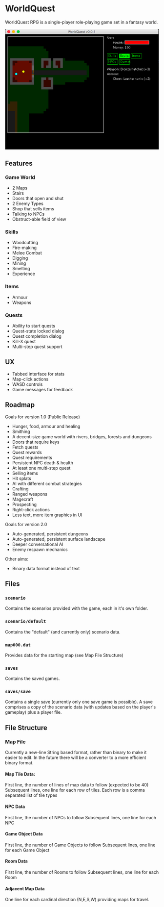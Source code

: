 # WorldQuest

WorldQuest RPG is a single-player role-playing game set in a fantasy world.

![Screenshot](screenshot1.png "Screenshot")

## Features

### Game World

* 2 Maps
* Stairs
* Doors that open and shut
* 2 Enemy Types
* Shop that sells items
* Talking to NPCs
* Obstruct-able field of view

### Skills

* Woodcutting
* Fire-making
* Melee Combat
* Digging
* Mining
* Smelting
* Experience

### Items

* Armour
* Weapons

### Quests

* Ability to start quests
* Quest-state locked dialog
* Quest completion dialog
* Kill-X quest
* Multi-step quest support

## UX

* Tabbed interface for stats
* Map-click actions
* WASD controls
* Game messages for feedback

## Roadmap

Goals for version 1.0 (Public Release)

* Hunger, food, armour and healing
* Smithing
* A decent-size game world with rivers, bridges, forests and dungeons
* Doors that require keys
* Fetch quests
* Quest rewards
* Quest requirements
* Persistent NPC death & health
* At least one multi-step quest
* Selling items
* Hit splats
* AI with different combat strategies
* Crafting
* Ranged weapons
* Magecraft
* Prospecting
* Right-click actions
* Less text, more item graphics in UI

Goals for version 2.0

* Auto-generated, persistent dungeons
* Auto-generated, persistent surface landscape
* Deeper conversational AI
* Enemy respawn mechanics

Other aims:

* Binary data format instead of text

## Files

### `scenario`

Contains the scenarios provided with the game, each in it's own folder.

### `scenario/default`

Contains the "default" (and currently only) scenario data.

### `map000.dat`

Provides data for the starting map (see Map File Structure)

### `saves`

Contains the saved games.

### `saves/save`

Contains a single save (currently only one save game is possible).
A save comprises a copy of the scenario data (with updates based on the player's gameplay) plus a player file.

## File Structure

### Map File

Currently a new-line String based format, rather than binary to make it easier to edit. 
In the future there will be a converter to a more efficient binary format.

#### Map Tile Data:

First line, the number of lines of map data to follow (expected to be 40)
Subsequent lines, one line for each row of tiles. Each row is a comma separated list of tile types

#### NPC Data

First line, the number of NPCs to follow
Subsequent lines, one line for each NPC

#### Game Object Data

First line, the number of Game Objects to follow
Subsequent lines, one line for each Game Object

#### Room Data

First line, the number of Rooms to follow
Subsequent lines, one line for each Room

#### Adjacent Map Data

One line for each cardinal direction (N,E,S,W) providing maps for travel.